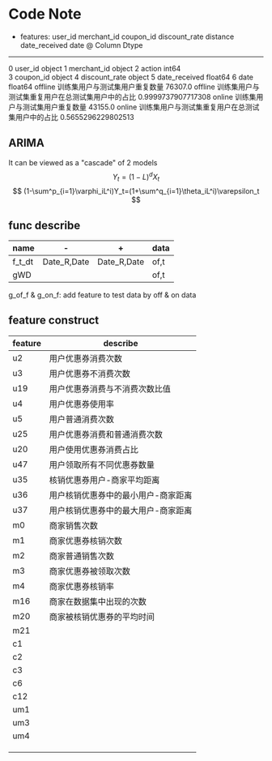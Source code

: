 # Code Note
- features: user_id merchant_id coupon_id discount_rate distance date_received date
@   Column         Dtype  
---  ------         -----  
 0   user_id        object 
 1   merchant_id    object 
 2   action         int64  
 3   coupon_id      object 
 4   discount_rate  object 
 5   date_received  float64
 6   date           float64
offline 训练集用户与测试集用户重复数量
76307.0
offline 训练集用户与测试集重复用户在总测试集用户中的占比
0.9999737907717308
online 训练集用户与测试集用户重复数量
43155.0
online 训练集用户与测试集重复用户在总测试集用户中的占比
0.5655296229802513

## ARIMA
It can be viewed as a "cascade" of 2 models
$$
Y_t=(1-L)^dX_t
$$
$$
(1-\sum^p_{i=1}\varphi_iL^i)Y_t=(1+\sum^q_{i=1}\theta_iL^i)\varepsilon_t
$$
## func describe
|name| - | + | data|
|---|---|---|---|
|f_t_dt|Date_R,Date|Date_R,Date|of,t|
|gWD|||of,t|

g_of_f & g_on_f: add feature to test data by off & on data

## feature construct
|feature|describe|
|---|---|
|u2|用户优惠券消费次数|
|u3|用户优惠券不消费次数|
|u19|用户优惠券消费与不消费次数比值|
|u4|用户优惠券使用率|
|u5|用户普通消费次数|
|u25|用户优惠券消费和普通消费次数|
|u20|用户使用优惠券消费占比|
|u47|用户领取所有不同优惠券数量|
|u35|核销优惠券用户-商家平均距离|
|u36|用户核销优惠券中的最小用户-商家距离|
|u37|用户核销优惠券中的最大用户-商家距离|
|m0|商家销售次数|
|m1|商家优惠券核销次数|
|m2|商家普通销售次数|
|m3|商家优惠券被领取次数|
|m4|商家优惠券核销率|
|m16|商家在数据集中出现的次数|
|m20|商家被核销优惠券的平均时间|
|m21||
|c1||
|c2||
|c3||
|c6||
|c12||
|um1||
|um3||
|um4||
|||
|||
|||

<!--stackedit_data:
eyJoaXN0b3J5IjpbNTE1NDk3Mjk5LDgwMzY3MDAyOSw4NDE2Nz
MxNDQsMTc2MDgyOTcyMyw5MjU3OTQ2NzQsLTQ1ODQ1NDM2LDE2
MTQ1MjAxMTIsLTE4MzM2OTM0NywxOTczMTIxMTY1XX0=
-->